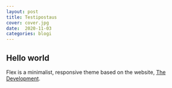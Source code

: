 ```yaml
---
layout: post
title: Testipostaus
cover: cover.jpg
date:  2020-11-03
categories: blogi
---
```


## Hello world

Flex is a minimalist, responsive theme based on the website, [The Development](http://thedevelopment.co).
